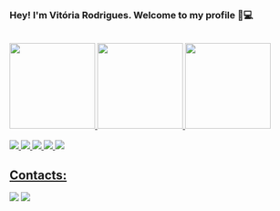 <h3>Hey! I'm Vitória Rodrigues. Welcome to my profile 🌙💻</h3>
 <br>
 <div>
  <a href="https://github.com/henrickkauan">
  <img height="150em" src="https://github-readme-stats.vercel.app/api?username=Vitoria-Rodrigues&show_icons=true&theme=radical&include_all_commits=true&count_private=true"/>
  <img height="150em" src="https://github-readme-stats.vercel.app/api/top-langs/?username=Vitoria-Rodrigues&layout=compact&langs_count=7&theme=radical"/>
  <img src="https://user-images.githubusercontent.com/70407409/182483672-d28dfe2e-baf1-4a5d-ac48-7fe9880c600e.png" width="150px" height="150px" display="flex" align-items="right">
</div>
   <br>
<div> 
  <img src="https://img.shields.io/badge/HTML5-E34F26?style=for-the-badge&logo=html5&logoColor=white">
  <img src="https://img.shields.io/badge/CSS3-1572B6?style=for-the-badge&logo=css3&logoColor=white">
  <img src="https://img.shields.io/badge/JavaScript-323330?style=for-the-badge&logo=javascript&logoColor=F7DF1E">
  <img src="https://img.shields.io/badge/Bootstrap-563D7C?style=for-the-badge&logo=bootstrap&logoColor=white">
  <img src="https://img.shields.io/badge/Tailwind_CSS-38B2AC?style=for-the-badge&logo=tailwind-css&logoColor=white">
</div>
<div>
  <h2>Contacts:</h2>
   <a href="mailto:vitoria.rf@outlook.com" target="_blank"><img src="https://img.shields.io/badge/Microsoft_Outlook-0078D4?style=for-the-badge&logo=microsoft-outlook&logoColor=white" target="_blank"></a>
   <a href="https://www.linkedin.com/in/vitoria-rodrigues-ferreira-73b037222/" target="_blank"> <img src="https://img.shields.io/badge/LinkedIn-0077B5?style=for-the-badge&logo=linkedin&logoColor=white" target="_blank"> </a>
</div>
